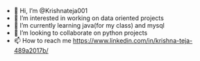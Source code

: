 - 👋 Hi, I’m @Krishnateja001
- 👀 I’m interested in working on data oriented projects
- 🌱 I’m currently learning java(for my class) and mysql
- 💞️ I’m looking to collaborate on python projects
- 📫 How to reach me https://www.linkedin.com/in/krishna-teja-489a2017b/

<!---
Krishnateja001/Krishnateja001 is a ✨ special ✨ repository because its `README.md` (this file) appears on your GitHub profile.
You can click the Preview link to take a look at your changes.
--->
